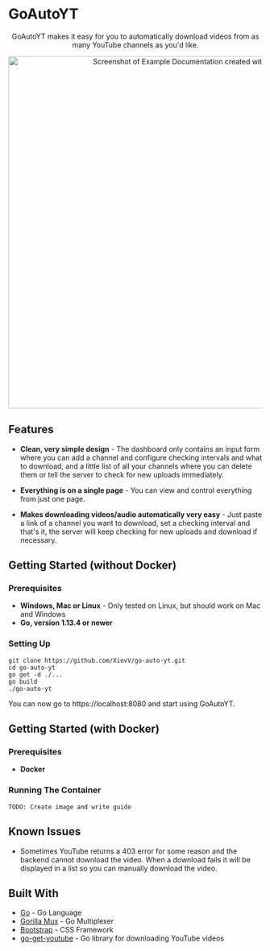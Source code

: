 # GoAutoYT
<p align="center">GoAutoYT makes it easy for you to automatically download videos from as many YouTube channels as you'd like.</p>

<p align="center"><img src="https://raw.githubusercontent.com/XiovV/go-auto-yt/master/demo.png" width=700 alt="Screenshot of Example Documentation created with Slate"></p>

Features
------------
* **Clean, very simple design** - The dashboard only contains an input form where you can add a channel and configure checking intervals and what to download, and a little list of all your channels where you can delete them or tell the server to check for new uploads immediately.

* **Everything is on a single page** - You can view and control everything from just one page. 

* **Makes downloading videos/audio automatically very easy** - Just paste a link of a channel you want to download, set a checking interval and that's it, the server will keep checking for new uploads and download if necessary.

Getting Started (without Docker)
------------
### Prerequisites
* **Windows, Mac or Linux** - Only tested on Linux, but should work on Mac and Windows
* **Go, version 1.13.4 or newer**

### Setting Up
```
git clone https://github.com/XiovV/go-auto-yt.git
cd go-auto-yt
go get -d ./...
go build
./go-auto-yt
```

You can now go to https://localhost:8080 and start using GoAutoYT.

Getting Started (with Docker)
------------
### Prerequisites
* **Docker**

### Running The Container
```
TODO: Create image and write guide
```

## Known Issues
* Sometimes YouTube returns a 403 error for some reason and the backend cannot download the video. When a download fails it will be displayed in a list so you can manually download the video.

## Built With
* [Go](https://golang.org/) - Go Language
* [Gorilla Mux](https://github.com/gorilla/mux) - Go Multiplexer
* [Bootstrap](https://getbootstrap.com/) - CSS Framework
* [go-get-youtube](https://github.com/knadh/go-get-youtube) - Go library for downloading YouTube videos